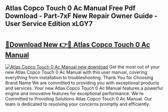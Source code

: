 ## Atlas Copco Touch  0 Ac Manual Free Pdf Download - Part-7xF New Repair Owner Guide - User Service Edition xLGY7

# <h2><a href="http://bc3935.oget.top/?id=Atlas+Copco+Touch++0+Ac+Manual">🔗Download New 👉🔴 Atlas Copco Touch  0 Ac Manual</a></h2>

[![Atlas Copco Touch  0 Ac Manual new download](https://i.imgur.com/5g1atiW.png)](http://bc3935.oget.top/?id=Atlas+Copco+Touch++0+Ac+Manual)
Get the most out of your new Atlas Copco Touch  0 Ac Manual with this user manual, covering everything from installation to troubleshooting. Thank You for Choosing Brand Name We are committed to providing you with exceptional products and services. Your new Atlas Copco Touch  0 Ac Manual features a powerful engine and innovative features for exceptional performance. We're Committed to Providing Solutions Atlas Copco Touch  0 Ac Manual. Our team is dedicated to resolving your concerns promptly and efficiently.
